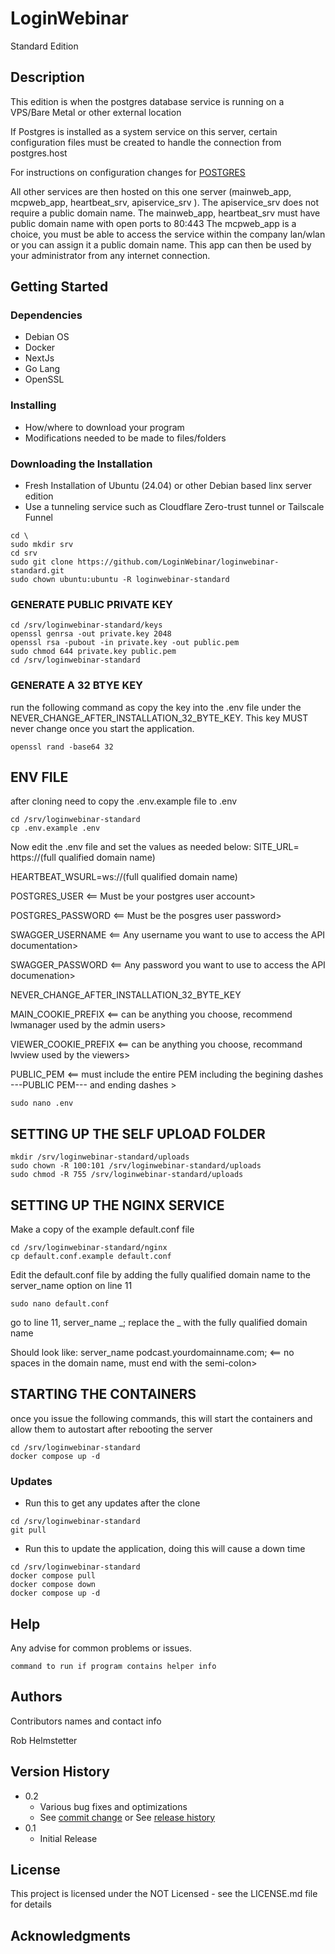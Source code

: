 # LoginWebinar

Standard Edition

## Description

This edition is when the postgres database service is running on a VPS/Bare Metal or other external location

If Postgres is installed as a system service on this server, certain configuration files must be created to handle the connection from postgres.host

For instructions on configuration changes for [POSTGRES](postgres.system.configuration.md)

All other services are then hosted on this one server (mainweb_app, mcpweb_app, heartbeat_srv, apiservice_srv ). 
The apiservice_srv does not require a public domain name.
The mainweb_app, heartbeat_srv must have public domain name with open ports to 80:443
The mcpweb_app is a choice, you must be able to access the service within the company lan/wlan or you can assign it a public domain name. This app can then be used by your administrator from any internet connection.


## Getting Started

### Dependencies

* Debian OS
* Docker
* NextJs
* Go Lang
* OpenSSL

### Installing

* How/where to download your program
* Modifications needed to be made to files/folders

### Downloading the Installation

* Fresh Installation of Ubuntu (24.04) or other Debian based linx server edition
* Use a tunneling service such as Cloudflare Zero-trust tunnel or Tailscale Funnel

```
cd \
sudo mkdir srv
cd srv
sudo git clone https://github.com/LoginWebinar/loginwebinar-standard.git
sudo chown ubuntu:ubuntu -R loginwebinar-standard
```

### GENERATE PUBLIC PRIVATE KEY


```
cd /srv/loginwebinar-standard/keys
openssl genrsa -out private.key 2048
openssl rsa -pubout -in private.key -out public.pem
sudo chmod 644 private.key public.pem
cd /srv/loginwebinar-standard

```

### GENERATE A 32 BTYE KEY

run the following command as copy the key into the .env file under the NEVER_CHANGE_AFTER_INSTALLATION_32_BYTE_KEY.
This key MUST never change once you start the application.

```
openssl rand -base64 32
```

## ENV FILE

after cloning need to copy the .env.example file to .env

```
cd /srv/loginwebinar-standard
cp .env.example .env
```

Now edit the .env file and set the values as needed below:
SITE_URL= https://(full qualified domain name)

HEARTBEAT_WSURL=ws://(full qualified domain name)

POSTGRES_USER   <== Must be your postgres user account>

POSTGRES_PASSWORD <== Must be the posgres user password>

SWAGGER_USERNAME  <== Any username you want to use to access the API documentation>

SWAGGER_PASSWORD  <== Any password you want to use to access the API documenation>

NEVER_CHANGE_AFTER_INSTALLATION_32_BYTE_KEY 

MAIN_COOKIE_PREFIX  <== can be anything you choose, recommend lwmanager used by the admin users>

VIEWER_COOKIE_PREFIX  <== can be anything you choose, recommand lwview  used by the viewers>

PUBLIC_PEM  <== must include the entire PEM including the begining dashes ---PUBLIC PEM--- and ending dashes  >


```
sudo nano .env
```

## SETTING UP THE SELF UPLOAD FOLDER

```
mkdir /srv/loginwebinar-standard/uploads
sudo chown -R 100:101 /srv/loginwebinar-standard/uploads
sudo chmod -R 755 /srv/loginwebinar-standard/uploads
```

## SETTING UP THE NGINX SERVICE

Make a copy of the example default.conf file

```
cd /srv/loginwebinar-standard/nginx
cp default.conf.example default.conf
```

Edit the default.conf file by adding the fully qualified domain name to the server_name option on line 11

```
sudo nano default.conf
```

go to line 11, server_name _;  replace the _ with the fully qualified domain name

Should look like:   server_name podcast.yourdomainname.com;   <== no spaces in the domain name, must end with the semi-colon>



## STARTING THE CONTAINERS

once you issue the following commands, this will start the containers
and allow them to autostart after rebooting the server

```
cd /srv/loginwebinar-standard
docker compose up -d
```



### Updates

* Run this to get any updates after the clone

```
cd /srv/loginwebinar-standard
git pull
```

* Run this to update the application, doing this will cause a down time

```
cd /srv/loginwebinar-standard
docker compose pull
docker compose down
docker compose up -d
```


## Help

Any advise for common problems or issues.

```
command to run if program contains helper info
```

## Authors

Contributors names and contact info

Rob Helmstetter


## Version History

* 0.2
    * Various bug fixes and optimizations
    * See [commit change]() or See [release history]()
* 0.1
    * Initial Release

## License

This project is licensed under the NOT Licensed - see the LICENSE.md file for details

## Acknowledgments



